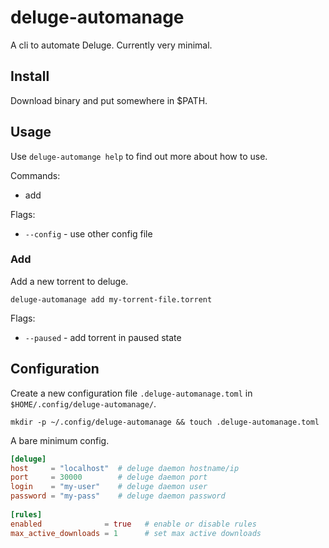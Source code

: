 # deluge-automanage

A cli to automate Deluge. Currently very minimal.

## Install

Download binary and put somewhere in $PATH.

## Usage

Use `deluge-automange help` to find out more about how to use.

Commands:
  - add

Flags:
  * `--config` - use other config file

### Add

Add a new torrent to deluge.

    deluge-automanage add my-torrent-file.torrent

Flags:
  * `--paused` - add torrent in paused state

## Configuration

Create a new configuration file `.deluge-automanage.toml` in `$HOME/.config/deluge-automanage/`.

    mkdir -p ~/.config/deluge-automanage && touch .deluge-automanage.toml

A bare minimum config.

```toml
[deluge]
host     = "localhost"  # deluge daemon hostname/ip
port     = 30000        # deluge daemon port
login    = "my-user"    # deluge daemon user
password = "my-pass"    # deluge daemon password
 
[rules]
enabled              = true   # enable or disable rules
max_active_downloads = 1      # set max active downloads
```